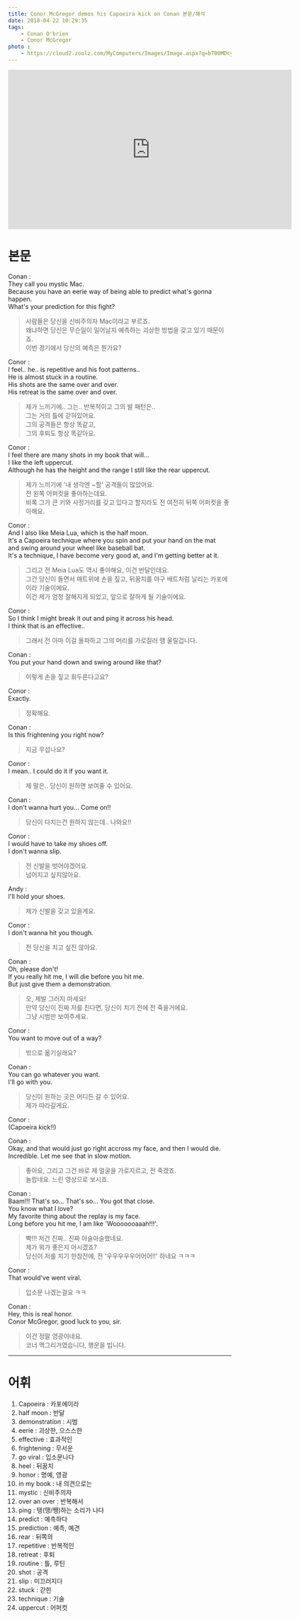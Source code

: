 ```yaml
---
title: Conor McGregor demos his Capoeira kick on Conan 본문/해석
date: 2018-04-22 10:29:35
tags:
    - Conan O'brien
    - Conor McGregor
photo : 
    - https://cloud2.zoolz.com/MyComputers/Images/Image.aspx?q=bT00MDcyNDcma2V5PTIwOTU1MzIwMjMmdHlwZT1sJno9MjIvMDQvMjAxOCAxMTo0Mw==
---
```


<iframe width="640" height="360" src="https://www.youtube.com/embed/O6hAm0LC7dA" frameborder="0" allow="autoplay; encrypted-media" allowfullscreen></iframe>

# 본문
Conan :  
They call you mystic Mac.  
Because you have an eerie way of being able to predict what's gonna happen.  
What's your prediction for this fight?  
> 사람들은 당신을 신비주의자 Mac이라고 부르죠.  
왜냐하면 당신은 무슨일이 일어날지 예측하는 괴상한 방법을 갖고 있기 때문이죠.  
이번 경기에서 당신의 예측은 뭔가요?  

Conor :  
I feel.. he.. is repetitive and his foot patterns..  
He is almost stuck in a routine.  
His shots are the same over and over.  
His retreat is the same over and over.  
> 제가 느끼기에.. 그는.. 반복적이고 그의 발 패턴은..  
그는 거의 틀에 갇혀있어요.  
그의 공격들은 항상 똑같고,  
그의 후퇴도 항상 똑같아요.  

Conor :  
I feel there are many shots in my book that will...  
I like the left uppercut.  
Although he has the height and the range I still like the rear uppercut.  
> 제가 느끼기에 '내 생각엔 ~할' 공격들이 많았어요.  
전 왼쪽 어퍼컷을 좋아하는데요.  
비록 그가 큰 키와 사정거리를 갖고 있다고 할지라도 전 여전히 뒤쪽 어퍼컷을 좋아해요.  

Conor :  
And I also like Meia Lua, which is the half moon.  
It's a Capoeira technique where you spin and put your hand on the mat  
and swing around your wheel like baseball bat.  
It's a technique, I have become very good at, and I'm getting better at it.  
> 그리고 전 Meia Lua도 역시 좋아해요, 이건 반달인데요.  
그건 당신이 돌면서 매트위에 손을 짚고, 뒤꿈치를 야구 배트처럼 날리는 카포에이라 기술이에요.  
이건 제가 엄청 잘해지게 되었고, 앞으로 잘하게 될 기술이에요.  

Conor :  
So I think I might break it out and ping it across his head.  
I think that is an effective..  
> 그래서 전 아마 이걸 돌파하고 그의 머리를 가로질러 땡 울릴겁니다.  

Conan :  
You put your hand down and swing around like that?  
> 이렇게 손을 짚고 휘두른다고요?  

Conor :  
Exactly.  
> 정확해요.  

Conan :  
Is this frightening you right now?  
> 지금 무섭나요?  

Conor :  
I mean.. I could do it if you want it.  
> 제 말은.. 당신이 원하면 보여줄 수 있어요.  

Conan :  
I don't wanna hurt you... Come on!!  
> 당신이 다치는건 원하지 않는데.. 나와요!!  

Conor :  
I would have to take my shoes off.  
I don't wanna slip.  
> 전 신발을 벗어야겠어요.  
넘어지고 싶지않아요.  

Andy :  
I'll hold your shoes.  
> 제가 신발을 갖고 있을게요.  

Conor :  
I don't wanna hit you though.  
> 전 당신을 치고 싶진 않아요.  

Conan :  
Oh, please don't!  
If you really hit me, I will die before you hit me.  
But just give them a demonstration.  
> 오, 제발 그러지 마세요!  
만약 당신이 진짜 저를 친다면, 당신이 치기 전에 전 죽을거에요.  
그냥 시범만 보여주세요.  

Conor :  
You want to move out of a way?  
> 밖으로 옮기실래요?  

Conan :  
You can go whatever you want.  
I'll go with you.  
> 당신이 원하는 곳은 어디든 갈 수 있어요.  
제가 따라갈게요.  

Conor :  
(Capoeira kick!!)  

Conan :  
Okay, and that would just go right accross my face, and then I would die.  
Incredible. Let me see that in slow motion.  
> 좋아요, 그리고 그건 바로 제 얼굴을 가로지르고, 전 죽겠죠.  
놀랍네요. 느린 영상으로 보시죠.  

Conan :  
Baam!!! That's so... That's so... You got that close.  
You know what I love?  
My favorite thing about the replay is my face.  
Long before you hit me, I am like 'Wooooooaaah!!!'.  
> 빡!!! 저건 진짜.. 진짜 아슬아슬했네요.  
제가 뭐가 좋은지 아시겠죠?  
당신이 저를 치기 한참전에, 전 '우우우우우어어어!!' 하네요 ㅋㅋㅋ  

Conor :  
That would've went viral.  
> 입소문 나겠는걸요 ㅋㅋ  

Conan :  
Hey, this is real honor.  
Conor McGregor, good luck to you, sir.  
> 이건 정말 영광이네요.  
코너 맥그리거였습니다, 행운을 빕니다.  

--- 

# 어휘
1. Capoeira : 카포에이라
1. half moon : 반달
1. demonstration : 시범
1. eerie : 괴상한, 으스스한
1. effective : 효과적인
1. frightening : 무서운
1. go viral : 입소문나다
1. heel : 뒤꿈치
1. honor : 명예, 영광
1. in my book : 내 의견으로는
1. mystic : 신비주의자
1. over an over : 반복해서
1. ping : 탱(땡/쨍)하는 소리가 나다
1. predict : 예측하다
1. prediction : 예측, 예견
1. rear : 뒤쪽의
1. repetitive : 반복적인
1. retreat : 후퇴
1. routine : 틀, 루틴
1. shot : 공격
1. slip : 미끄러지다
1. stuck : 갇힌
1. technique : 기술
1. uppercut : 어퍼컷

<!-- more -->